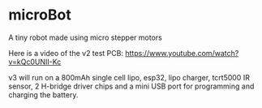 # microBot
A tiny robot made using micro stepper motors


Here is a video of the v2 test PCB: 
https://www.youtube.com/watch?v=kQc0UNII-Kc

v3 will run on a 800mAh single cell lipo, esp32, lipo charger, tcrt5000 IR sensor, 2 H-bridge driver chips and a mini USB port
for programming and charging the battery.
